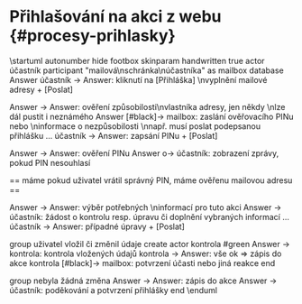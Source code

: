 Přihlašování na akci z webu {#procesy-prihlasky}
===========================

<!-- ------------------------------------------------------------------------------------------- -->

\startuml 
autonumber
hide footbox
skinparam handwritten true
actor účastník
participant "mailová\nschránka\núčastníka" as mailbox
database Answer
účastník -> Answer: kliknutí na [Přihláška] \nvyplnění mailové adresy + [Poslat]

Answer -> Answer: ověření způsobilosti\nvlastníka adresy, jen někdy \nlze dál pustit i neznámého
Answer [#black]-> mailbox: zaslání ověřovacího PINu nebo \ninformace o nezpůsobilosti \nnapř. musí poslat podepsanou přihlášku
...
účastník -> Answer: zapsání PINu + [Poslat] 

Answer -> Answer: ověření PINu
Answer o-> účastník: zobrazení zprávy, pokud PIN nesouhlasí 

== máme pokud uživatel vrátil správný PIN, máme ověřenu mailovou adresu ==

Answer -> Answer: výběr potřebných \ninformací pro tuto akci
Answer -> účastník: žádost o kontrolu resp. úpravu či doplnění vybraných informací
...
účastník -> Answer: případné úpravy + [Poslat]

group uživatel vložil či změnil údaje
create actor kontrola #green
Answer -> kontrola: kontrola vložených údajů
kontrola -> Answer: vše ok => zápis do akce
kontrola [#black]-> mailbox: potvrzení účasti nebo jiná reakce
end

group nebyla žádná změna
Answer -> Answer: zápis do akce
Answer -> účastník: poděkování a potvrzení přihlášky
end
\enduml 
<!-- ------------------------------------------------------------------------------------------- -->








